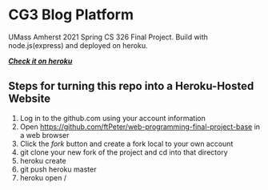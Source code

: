 # CG3 Blog Platform
UMass Amherst 2021 Spring CS 326 Final Project. Build with node.js(express) and deployed on heroku.

[***Check it on heroku***](https://stark-tor-10041.herokuapp.com/)


## Steps for turning this repo into a Heroku-Hosted Website

1. Log in to the github.com using your account information
2. Open https://github.com/ftPeter/web-programming-final-project-base in a web browser
3. Click the *fork* button and create a fork local to your own account
4. git clone your new fork of the project and cd into that directory
5. heroku create 
6. git push heroku master
7. heroku open /
